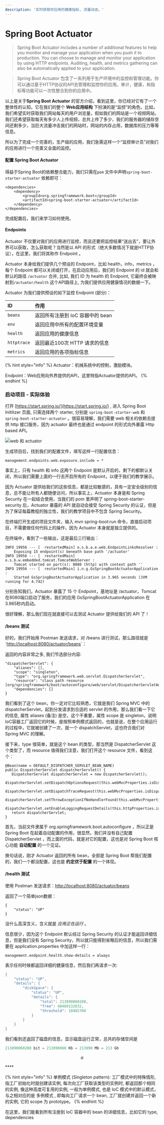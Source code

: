 ```yaml
---
description: '实时获取你应用的健康指标, 流量动态。'
---
```


# Spring Boot Actuator

> Spring Boot Actuator includes a number of additional features to help you monitor and manage your application when you push it to production. You can choose to manage and monitor your application by using HTTP endpoints. Auditing, health, and metrics gathering can also be automatically applied to your application.

> Spring Boot Actuator 包含了一系列用于生产环境中的监控和管理功能。你可以通过基于HTTP协议的API去管理和监控你的应用。审计，健康，和指标等功能可以一次性整合到你的应用中。

以上是关于**Spring Boot Actuator** 的官方介绍，看到这里，你已经对它有了一个整体性的认知，它在我们的整个 **Web应用结构** 下扮演的是“监控”的角色，比如，我们希望实时获取我们网站每天的用户浏览量，假如我们的网站是一个视频网站，我们还希望获取每天有多少人上传视频，总共上传了多少，我们的服务器的储存空间还剩多少，当巨大流量冲击我们的网站时，网站的内存占用，数据库的压力等等信息。

所以为了完成一个完善的，生产级的应用，我们急需这样一个“监控审计员”对我们的应用进行一个完善又全面的监控。

#### 配置 Spring Boot Actuator

得益于Spring Boot的依赖整合能力，我们只需在`pom` 文件中声明`spring-boot-starter-actuator` 依赖即可：

```text
<dependencies>
	<dependency>
		<groupId>org.springframework.boot</groupId>
		<artifactId>spring-boot-starter-actuator</artifactId>
	</dependency>
</dependencies>
```

完成配置后，我们来学习如何使用。

#### **Endpoints**

Actuator 不仅要对我们的应用进行监控，而且还要把监控结果“送出去”，要让外界可以获取，怎么获取呢？当然是以 API 的形式（绝大多数情况下就是HTTP协议），在这里，我们将其称作 Endpoint 。

Actuator 本身给我们提供几个预设的 Endpoint，比如 health，info，metrics ，每个 Endpoint 都可以关闭或打开，在启动应用后，我们的 Endpoint 的 id 就会和默认的路径 `/actuator` 合并, 比如, 我们 ID 为 health 的 Endpoint, 它最终会被映射到`/actuator/health` 这个API路径上, 为我们提供应用健康情况的数据一下。

Actuator 为我们提供预设的如下监控 Endpoint \(部分\)：

| ID | 作用 |
| :--- | :--- |
| `beans` | 返回所有注册到 IoC 容器中的 bean  |
| `env` | 返回应用中所有的配置环境变量 |
| `health` | 返回应用的健康信息 |
| `httptrace` | 返回最近100次 HTTP 请求的信息 |
| `metrics` | 返回应用的各项指标信息 |

{% hint style="info" %}
  Actuator：机械系统中的控制，激励模块。

Endpoint：Web应用向外界提供的API，这里特指Actuator提供的API。
{% endhint %}

### 启动项目 - 实际体验

打开 [https://start.spring.io/](https://start.spring.io/) , 进入 Spring Boot Initilizer 页面, 只需选择两个 starter, 分别是 `spring-boot-starter-web` 和 `spring-boot-starter-actuator` 。很容易理解，我们需要 web 相关的依赖去提供 http 接口服务，因为 actuator 最终也是通过 endpoint 的形式向外暴露 Http based API。

![web &#x548C; actuator](../.gitbook/assets/image%20%281%29.png)

生成项目后，找到我们的配置文件，填写这样一行配置信息：

```text
management.endpoints.web.exposure.include = *
```

事实上，只有 health 和 info 这两个 Endpoint 是默认开启的，剩下的都默认关闭，所以我们需要上面的一行去开启所有的 Endpoint，以便于我们的教学展示。

因为 Actuator 提供给我们的这些信息，都是比较敏感的，具有一定安全级别的信息，总不能让所有人都随便访问，所以事实上，Actuator 本身是和 Spring Security 在一起结合使用，当我们的 pom 里声明了 spring-boot-starter-security 后，Actuator 暴露的 API 就自动会接受 Spring Security 的认证，但是为了保证每篇教程的独立性，我们的教学项目中不包含 Spring Security。

在终端打开生成的项目文件夹，输入 mvn spring-boot:run 命令，直接启动项目，不需要做任何代码上的操作，因为 Actuator 本身就是独立提供的。

在终端中，看到了一些输出，这是最后三行输出：

```text
INFO 19956 --- [  restartedMain] o.s.b.a.e.web.EndpointLinksResolver : 
    Exposing 15 endpoint(s) beneath base path '/actuator'
INFO 19956 --- [  restartedMain] o.s.b.w.embedded.tomcat.TomcatWebServer : 
    Tomcat started on port(s): 8080 (http) with context path ''
INFO 19956 --- [  restartedMain] i.n.g.GsSpringBootActuatorApplication : 
    Started GsSpringBootActuatorApplication in 3.965 seconds (JVM running for 4.742)
```

分别告知我们，Actuator 暴露了 15 个 Endpoint，基地址是 /actuator，Tomcat 在8080端口启动了服务，我们的应用 GsSpringBootActuatorApplication 在3.965秒内启动。

很好理解，那么我们现在就直接可以去测试 Actuator 提供给我们的 API 了！

#### **/beans 测试**

好的，我们开始用 Postman 发送请求，对 /beans 进行测试，那么路径就是\`[http://localhost:8080/actuator/beans](http://localhost:8080/actuator/beans)\`：

返回的内容非常之多, 我们节选部分内容:

```text
"dispatcherServlet": {
    "aliases": [],
    "scope": "singleton",
    "type": "org.springframework.web.servlet.DispatcherServlet",
    "resource": "class path resource [org/springframework/boot/autoconfigure/web/servlet/DispatcherServletAutoConfiguration$DispatcherServletConfiguration.class]",
    "dependencies": []
}
```

我们看到了这个 bean，你一定对它比较熟悉，它就是我们 Spring MVC 中的 dispatcherServlet，起到分发请求到合适的 servlet 的作用，那么我们看一下它的信息, 属性 aliases \(备注\) 是空，这个不重要，属性 scope 是 singleton，说明 IoC容器工厂返回它的时候，是按照单例模式返回的，也就是说，在整个应用运行的过程中，它就被创建了一次，就一个 dispatchServlet，这也符合我们对 Spring MVC 的理解。

接下来，type 很简单，就是这个 bean 的类型，那当然是 DispatcherServlet 这个类型了，而 resource 值得我们注意，我们打开这个 resource 文件，看到这个：

```text
@Bean(name = DEFAULT_DISPATCHER_SERVLET_BEAN_NAME)
public DispatcherServlet dispatcherServlet() {
   DispatcherServlet dispatcherServlet = new DispatcherServlet();
   dispatcherServlet.setDispatchOptionsRequest(this.webMvcProperties.isDispatchOptionsRequest());
   dispatcherServlet.setDispatchTraceRequest(this.webMvcProperties.isDispatchTraceRequest());
   dispatcherServlet.setThrowExceptionIfNoHandlerFound(this.webMvcProperties.isThrowExceptionIfNoHandlerFound());
   dispatcherServlet.setEnableLoggingRequestDetails(this.httpProperties.isLogRequestDetails());
   return dispatcherServlet;
}
```

首先，当前文件隶属于  org.springframework.boot.autoconfigure ，所以正是 Spring Boot 在起着自动配置的作用，很显然，我们并没有自己配置 DispatcherServlet ，而上面的代码，就是对它的配置，这也是对 Spring Boot 核心功能 **自动配置** 的一个见证。

换句话说，刚才 Actuator 返回的所有 bean，全部是 Spring Boot 帮我们配置的，我们一个都没配置，这也是 **约定优于配置** 的一个体现。

#### /health 测试

使用 Postman 发送请求：[http://localhost:8080/actuator/beans](http://localhost:8080/actuator/beans)

返回了一个简单json数据：

```text
{
    "status": "UP"
}
```

没什么高深含义，含义就是 _应用正在运行_ 。

信息很少，因为这个 Endpoint 默认经过 Spring Security 的认证才能返回详细信息，但是我们没有 Spring Security，所以就只能得到省略后的信息，所以我们需要在 application.properties 中加这样一行：

 `management.endpoint.health.show-details = always`

表示任何时候都返回详细的健康信息，然后我们再请求一次:

```java
{
    "status": "UP",
    "details": {
        "diskSpace": {
            "status": "UP",
            "details": {
                "total": 213890060288,
                "free": 48489132032,
                "threshold": 10485760
            }
        }
    }
}
```

我们看到还返回了磁盘的信息，显示磁盘运行正常，总共的存储空间是 

```java
213890060288 bit = 213890060 Kb = 213890 Mb = 213 Gb 
```

$$
a
$$



\*\*\*\*

{% hint style="info" %}
单例模式 \(Singleton pattern\): 工厂模式中的特殊情形, 指工厂初始化时就创建该实例, 每次向工厂获取该类型的实例时, 都返回那个相同的实例, 像这种高度可复用的实例, 一般为单例模式, 也是 IoC 模式中的默认模式，与之相对应的是 多例模式 , 即每向工厂请求一个 bean, 工厂就创建并返回一个新的实例, 它的 scope 为 prototype。
{% endhint %}

在这里，我们能看到所有注册到 IoC 容器中的 bean 的详细信息，比如它的 type, dependencies

